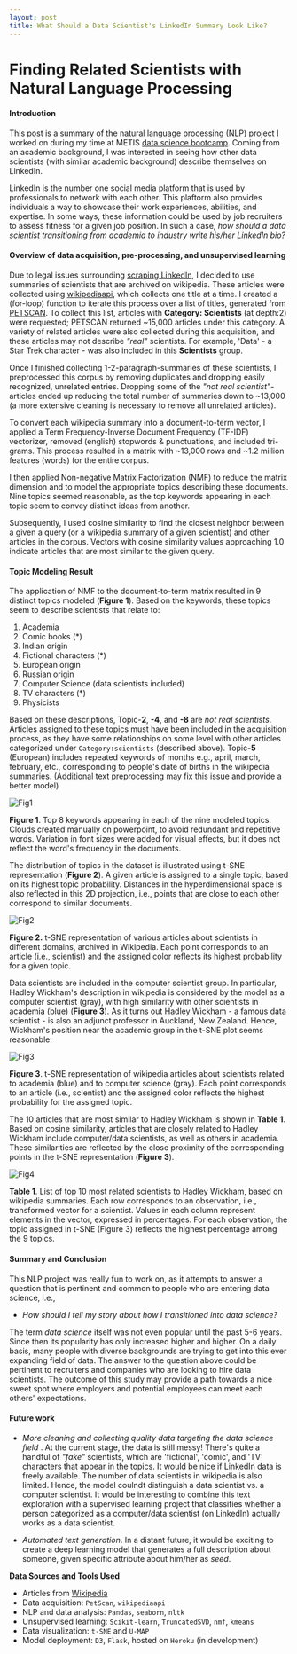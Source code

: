 ```yaml
---
layout: post
title: What Should a Data Scientist's LinkedIn Summary Look Like?
---
```


# Finding Related Scientists with Natural Language Processing
  
#### Introduction

This post is a summary of the natural language processing (NLP) project I worked on during my time at METIS [data science bootcamp](https://www.thisismetis.com/data-science-bootcamps). Coming from an academic background, I was interested in seeing how other data scientists (with similar academic background) describe themselves on LinkedIn. 

LinkedIn is the number one social media platform that is used by professionals to network with each other. This plaftorm also provides individuals a way to showcase their work experiences, abilities, and expertise. In some ways, these information could be used by job recruiters to assess fitness for a given job position. In such a case, _how should a data scientist transitioning from academia to industry write his/her LinkedIn bio?_ 

#### Overview of data acquisition, pre-processing, and unsupervised learning
Due to legal issues surrounding [scraping LinkedIn](https://techcrunch.com/2016/08/15/linkedin-sues-scrapers/), I decided to use summaries of scientists that are archived on wikipedia. These articles were collected using [wikipediaapi](https://pypi.org/project/Wikipedia-API/), which collects one title at a time. I created a (for-loop) function to iterate this process over a list of titles, generated from [PETSCAN](https://petscan.wmflabs.org/). To collect this list, articles with **Category: Scientists** (at depth:2) were requested; PETSCAN returned ~15,000 articles under this category. A variety of related articles were also collected during this acquisition, and these articles may not describe _"real"_ scientists. For example, 'Data' - a Star Trek character - was also included in this **Scientists** group.  

Once I finished collecting 1-2-paragraph-summaries of these scientists, I preprocessed this corpus by removing duplicates and dropping easily recognized, unrelated entries. Dropping some of the _"not real scientist"_-articles ended up reducing the total number of summaries down to ~13,000 (a more extensive cleaning is necessary to remove all unrelated articles).

To convert each wikipedia summary into a document-to-term vector, I applied a Term Frequency-Inverse Document Frequency (TF-IDF) vectorizer, removed (english) stopwords & punctuations, and included tri-grams.  This process resulted in a matrix with ~13,000 rows and ~1.2 million features (words) for the entire corpus.

I then applied Non-negative Matrix Factorization (NMF) to reduce the matrix dimension and to model the appropriate topics describing these documents. Nine topics seemed reasonable, as the top keywords appearing in each topic seem to convey distinct ideas from another. 

Subsequently, I used cosine similarity to find the closest neighbor between a given a query (or a wikipedia summary of a given scientist) and other articles in the corpus. Vectors with cosine similarity values approaching 1.0 indicate articles that are most similar to the given query. 

#### Topic Modeling Result    

The application of NMF to the document-to-term matrix resulted in 9 distinct topics modeled (**Figure 1**).  Based on the keywords, these topics seem to describe  scientists that relate to:
  1. Academia
  2. Comic books (*)
  3. Indian origin
  4. Fictional characters (*)
  5. European origin
  6. Russian origin
  7. Computer Science (data scientists included)
  8. TV characters (*)
  9. Physicists  

Based on these descriptions, Topic-**2**, **-4**, and **-8** are _not real scientists_. Articles assigned to these topics must have been included in the acquisition process, as they have some relationships on some level with other articles categorized under `Category:scientists`  (described above). Topic-**5** (European) includes repeated keywords of months e.g., april, march, february, etc., corresponding to people's date of births in the wikipedia summaries. (Additional text preprocessing may fix this issue and provide a better model) 

![Fig1]({{site.url}}/images/wordclouds.png)

**Figure 1**. Top 8 keywords appearing in each of the nine modeled topics. Clouds created manually on powerpoint, to avoid redundant and repetitive words. Variation in font sizes were added for visual effects, but it does not reflect the word's frequency in the documents.        

The distribution of topics in the dataset is illustrated using t-SNE representation (**Figure 2**). A given article is assigned to a single topic, based on its highest topic probability. Distances in the hyperdimensional space is also reflected in this 2D projection, i.e., points that are close to each other correspond to similar documents. 

  ![Fig2]({{site.url}}/images/nmf_tsne.png)

  **Figure 2.** t-SNE representation of various articles about scientists in different domains, archived in Wikipedia. Each point corresponds to an article (i.e., scientist) and the assigned color reflects its highest probability for a given topic.  

Data scientists are included in the computer scientist group. In particular, Hadley Wickham's description in wikipedia is considered by the model as a computer scientist (gray), with high similarity with other scientists in academia (blue) (**Figure 3**). As it turns out Hadley Wickham - a famous data scientist - is also an adjunct professor in Auckland, New Zealand. Hence, Wickham's position near the academic group in the t-SNE plot seems reasonable.    

  ![Fig3]({{site.url}}/images/computersScientist-2.png)

  **Figure 3**. t-SNE representation of wikipedia articles about scientists related to academia (blue) and to computer science (gray). Each point corresponds to an article (i.e., scientist) and the assigned color reflects the highest probability for the assigned topic. 

The 10 articles that are most similar to Hadley Wickham is shown in **Table 1**. Based on cosine similarity, articles that are closely related to Hadley Wickham include computer/data scientists, as well as others in academia. These similarities are reflected by the close proximity of the corresponding points in the t-SNE representation (**Figure 3**).

![Fig4]({{site.url}}/images/Hadley.png)

**Table 1**. List of top 10 most related scientists to Hadley Wickham, based on wikipedia summaries. Each row corresponds to an observation, i.e., transformed vector for a scientist. Values in each column represent elements in the vector, expressed in percentages. For each observation, the topic assigned in t-SNE (Figure 3) reflects the highest percentage among the 9 topics.  

#### Summary and Conclusion
This NLP project was really fun to work on, as it attempts to answer a question that is pertinent and common to people who are entering data science, i.e.,
-  _How should I tell my story about how I transitioned into data science?_   

The term _data science_ itself was not even popular until the past 5-6 years. Since then its popularity has only increased higher and higher. On a daily basis, many people with diverse backgrounds are trying to get into this ever expanding field of data. The answer to the question above could be pertinent to recruiters and companies who are looking to hire data scientists. The outcome of this study may provide a path towards a nice sweet spot where employers and potential employees can meet each others' expectations. 

#### Future work

- *More cleaning and collecting quality data targeting the data science field* . At the current stage, the data is still messy! There's quite a handful of _"fake"_ scientists, which are  'fictional', 'comic', and 'TV' characters that appear in the topics. It would be nice if LinkedIn data is freely available. The number of data scientists in wikipedia is also limited. Hence, the model coulndt distinguish a data scientist vs. a computer scientist. It would be interesting to combine this text exploration with a supervised learning project that classifies whether a person categorized as a computer/data scientist (on LinkedIn) actually works as a data scientist.    

- *Automated text generation*. In a distant future, it would be exciting to create a deep learning model that generates a full description about someone, given specific attribute about him/her as _seed_.                    

  

**Data Sources and Tools Used**
- Articles from [Wikipedia](https://en.wikipedia.org/wiki/Main_Page)
- Data acquisition: `PetScan`, `wikipediaapi`
- NLP and data analysis: `Pandas`, `seaborn`, `nltk`
- Unsupervised learning: `Scikit-learn`, `TruncatedSVD`,   `nmf`, `kmeans`
- Data visualization: `t-SNE` and `U-MAP` 
- Model deployment: `D3`, `Flask`, hosted on `Heroku` (in development)
